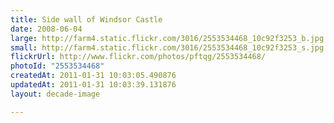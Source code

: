 ```yaml
---
title: Side wall of Windsor Castle
date: 2008-06-04
large: http://farm4.static.flickr.com/3016/2553534468_10c92f3253_b.jpg
small: http://farm4.static.flickr.com/3016/2553534468_10c92f3253_s.jpg
flickrUrl: http://www.flickr.com/photos/pftqg/2553534468/
photoId: "2553534468"
createdAt: 2011-01-31 10:03:05.490876
updatedAt: 2011-01-31 10:03:39.131876
layout: decade-image

---
```


